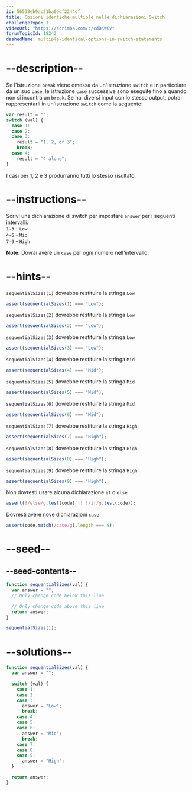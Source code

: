 ```yaml
---
id: 56533eb9ac21ba0edf2244df
title: Opzioni identiche multiple nelle dichiarazioni Switch
challengeType: 1
videoUrl: "https://scrimba.com/c/cdBKWCV"
forumTopicId: 18242
dashedName: multiple-identical-options-in-switch-statements
---
```


# --description--

Se l'istruzione `break` viene omessa da un'istruzione `switch` e in particolare da un suo `case`, le istruzione `case` successive sono eseguite fino a quando non si incontra un `break`. Se hai diversi input con lo stesso output, potrai rappresentarli in un'istruzione `switch` come la seguente:

```js
var result = "";
switch (val) {
  case 1:
  case 2:
  case 3:
    result = "1, 2, or 3";
    break;
  case 4:
    result = "4 alone";
}
```

I casi per 1, 2 e 3 produrranno tutti lo stesso risultato.

# --instructions--

Scrivi una dichiarazione di switch per impostare `answer` per i seguenti intervalli:  
`1-3` - `Low`  
`4-6` - `Mid`  
`7-9` - `High`

**Note:** Dovrai avere un `case` per ogni numero nell'intervallo.

# --hints--

`sequentialSizes(1)` dovrebbe restituire la stringa `Low`

```js
assert(sequentialSizes(1) === "Low");
```

`sequentialSizes(2)` dovrebbe restituire la stringa `Low`

```js
assert(sequentialSizes(2) === "Low");
```

`sequentialSizes(3)` dovrebbe restituire la stringa `Low`

```js
assert(sequentialSizes(3) === "Low");
```

`sequentialSizes(4)` dovrebbe restituire la stringa `Mid`

```js
assert(sequentialSizes(4) === "Mid");
```

`sequentialSizes(5)` dovrebbe restituire la stringa `Mid`

```js
assert(sequentialSizes(5) === "Mid");
```

`sequentialSizes(6)` dovrebbe restituire la stringa `Mid`

```js
assert(sequentialSizes(6) === "Mid");
```

`sequentialSizes(7)` dovrebbe restituire la stringa `High`

```js
assert(sequentialSizes(7) === "High");
```

`sequentialSizes(8)` dovrebbe restituire la stringa `High`

```js
assert(sequentialSizes(8) === "High");
```

`sequentialSizes(9)` dovrebbe restituire la stringa `High`

```js
assert(sequentialSizes(9) === "High");
```

Non dovresti usare alcuna dichiarazione `if` o `else`

```js
assert(!/else/g.test(code) || !/if/g.test(code));
```

Dovresti avere nove dichiarazioni `case`

```js
assert(code.match(/case/g).length === 9);
```

# --seed--

## --seed-contents--

```js
function sequentialSizes(val) {
  var answer = "";
  // Only change code below this line

  // Only change code above this line
  return answer;
}

sequentialSizes(1);
```

# --solutions--

```js
function sequentialSizes(val) {
  var answer = "";

  switch (val) {
    case 1:
    case 2:
    case 3:
      answer = "Low";
      break;
    case 4:
    case 5:
    case 6:
      answer = "Mid";
      break;
    case 7:
    case 8:
    case 9:
      answer = "High";
  }

  return answer;
}
```
